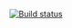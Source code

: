 [![Build status](https://ci.appveyor.com/api/projects/status/au3x4px30bs0og24?svg=true)](https://ci.appveyor.com/project/Soulmaers/ajs8-1)